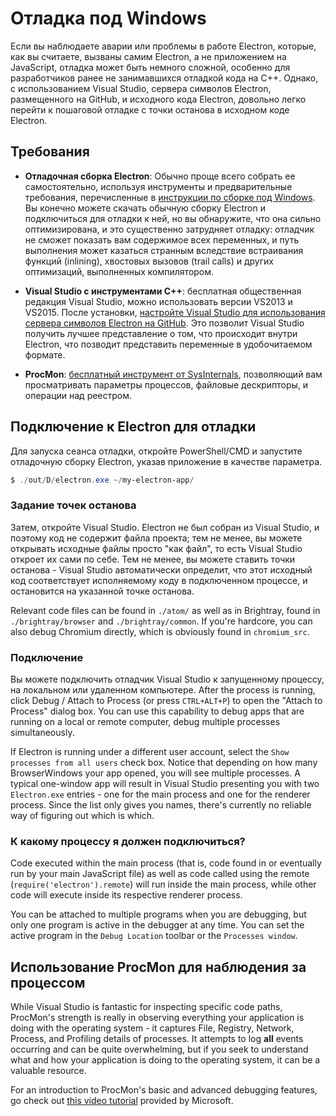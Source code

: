 # Отладка под Windows

Если вы наблюдаете аварии или проблемы в работе Electron, которые, как вы считаете, вызваны самим Electron, а не приложением на JavaScript, отладка может быть немного сложной, особенно для разработчиков ранее не занимавшихся отладкой кода на C++. Однако, с использованием Visual Studio, сервера символов Electron, размещенного на GitHub, и исходного кода Electron, довольно легко перейти к пошаговой отладке с точки останова в исходном коде Electron.

## Требования

* **Отладочная сборка Electron**: Обычно проще всего собрать ее самостоятельно, используя инструменты и предварительные требования, перечисленные в [инструкции по сборке под Windows](build-instructions-windows.md). Вы конечно можете скачать обычную сборку Electron и подключиться для отладки к ней, но вы обнаружите, что она сильно оптимизирована, и это существенно затрудняет отладку: отладчик не сможет показать вам содержимое всех переменных, и путь выполнения может казаться странным вследствие встраивания функций (inlining), хвостовых вызовов (trail calls) и других оптимизаций, выполненных компилятором.

* **Visual Studio с инструментами C++**: бесплатная общественная редакция Visual Studio, можно использовать версии VS2013 и VS2015. После установки, [настройте Visual Studio для использования сервера символов Electron на GitHub](setting-up-symbol-server.md). Это позволит Visual Studio получить лучшее представление о том, что происходит внутри Electron, что позводит представить переменные в удобочитаемом формате.

* **ProcMon**: [бесплатный инструмент от SysInternals](https://technet.microsoft.com/en-us/sysinternals/processmonitor.aspx), позволяющий вам просматривать параметры процессов, файловые дескрипторы, и операции над реестром.

## Подключение к Electron для отладки

Для запуска сеанса отладки, откройте PowerShell/CMD и запустите отладочную сборку Electron, указав приложение в качестве параметра.

```powershell
$ ./out/D/electron.exe ~/my-electron-app/
```

### Задание точек останова

Затем, откройте Visual Studio. Electron не был собран из Visual Studio, и поэтому код не содержит файла проекта; тем не менее, вы можете открывать исходные файлы просто "как файл", то есть Visual Studio откроет их сами по себе. Тем не менее, вы можете ставить точки останова - Visual Studio автоматически определит, что этот исходный код соответствует исполняемому коду в подключенном процессе, и остановится на указанной точке останова.

Relevant code files can be found in `./atom/` as well as in Brightray, found in `./brightray/browser` and `./brightray/common`. If you're hardcore, you can also debug Chromium directly, which is obviously found in `chromium_src`.

### Подключение

Вы можете подключить отладчик Visual Studio к запущенному процессу, на локальном или удаленном компьютере. After the process is running, click Debug / Attach to Process (or press `CTRL+ALT+P`) to open the "Attach to Process" dialog box. You can use this capability to debug apps that are running on a local or remote computer, debug multiple processes simultaneously.

If Electron is running under a different user account, select the `Show processes from all users` check box. Notice that depending on how many BrowserWindows your app opened, you will see multiple processes. A typical one-window app will result in Visual Studio presenting you with two `Electron.exe` entries - one for the main process and one for the renderer process. Since the list only gives you names, there's currently no reliable way of figuring out which is which.

### К какому процессу я должен подключиться?

Code executed within the main process (that is, code found in or eventually run by your main JavaScript file) as well as code called using the remote (`require('electron').remote`) will run inside the main process, while other code will execute inside its respective renderer process.

You can be attached to multiple programs when you are debugging, but only one program is active in the debugger at any time. You can set the active program in the `Debug Location` toolbar or the `Processes window`.

## Использование ProcMon для наблюдения за процессом

While Visual Studio is fantastic for inspecting specific code paths, ProcMon's strength is really in observing everything your application is doing with the operating system - it captures File, Registry, Network, Process, and Profiling details of processes. It attempts to log **all** events occurring and can be quite overwhelming, but if you seek to understand what and how your application is doing to the operating system, it can be a valuable resource.

For an introduction to ProcMon's basic and advanced debugging features, go check out [this video tutorial](https://channel9.msdn.com/shows/defrag-tools/defrag-tools-4-process-monitor) provided by Microsoft.